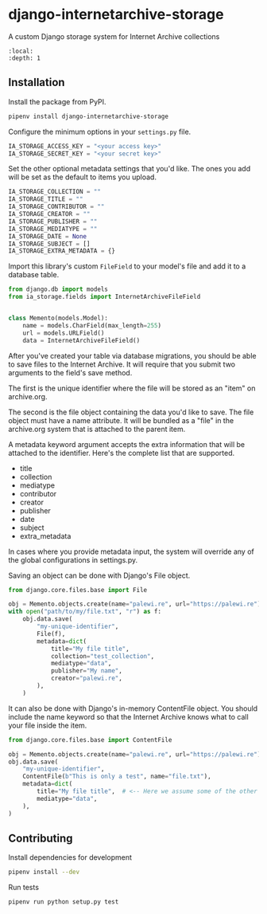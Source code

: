 ```{include} _templates/nav.html
```

# django-internetarchive-storage

A custom Django storage system for Internet Archive collections

```{contents} Sections
:local:
:depth: 1
```

## Installation

Install the package from PyPI.

```zsh
pipenv install django-internetarchive-storage
```

Configure the minimum options in your `settings.py` file.

```python
IA_STORAGE_ACCESS_KEY = "<your access key>"
IA_STORAGE_SECRET_KEY = "<your secret key>"
```

Set the other optional metadata settings that you'd like. The ones you add will be set as the default to items you upload.

```python
IA_STORAGE_COLLECTION = ""
IA_STORAGE_TITLE = ""
IA_STORAGE_CONTRIBUTOR = ""
IA_STORAGE_CREATOR = ""
IA_STORAGE_PUBLISHER = ""
IA_STORAGE_MEDIATYPE = ""
IA_STORAGE_DATE = None
IA_STORAGE_SUBJECT = []
IA_STORAGE_EXTRA_METADATA = {}
```

Import this library's custom `FileField` to your model's file and add it to a database table.

```python
from django.db import models
from ia_storage.fields import InternetArchiveFileField


class Memento(models.Model):
    name = models.CharField(max_length=255)
    url = models.URLField()
    data = InternetArchiveFileField()
```

After you've created your table via database migrations, you should be able to save files to the Internet Archive. It will
require that you submit two arguments to the field's save method.

The first is the unique identifier where the file will be stored as an "item" on archive.org.

The second is the file object containing the data you'd like to save. The file object must have a name attribute. It will be bundled as a "file" in the archive.org system that is attached to the parent item.

A metadata keyword argument accepts the extra information that will be attached to the identifier. Here's the complete list that are supported.

* title
* collection
* mediatype
* contributor
* creator
* publisher
* date
* subject
* extra_metadata

In cases where you provide metadata input, the system will override any of the global configurations in settings.py.

Saving an object can be done with Django's File object.

```python
from django.core.files.base import File

obj = Memento.objects.create(name="palewi.re", url="https://palewi.re")
with open("path/to/my/file.txt", "r") as f:
    obj.data.save(
        "my-unique-identifier",
        File(f),
        metadata=dict(
            title="My file title",
            collection="test_collection",
            mediatype="data",
            publisher="My name",
            creator="palewi.re",
        ),
    )
```

It can also be done with Django's in-memory ContentFile object. You should include the name keyword so that the Internet Archive knows what to call your file inside the item.

```python
from django.core.files.base import ContentFile

obj = Memento.objects.create(name="palewi.re", url="https://palewi.re")
obj.data.save(
    "my-unique-identifier",
    ContentFile(b"This is only a test", name="file.txt"),
    metadata=dict(
        title="My file title",  # <-- Here we assume some of the other options are already handled in settings.py
        mediatype="data",
    ),
)
```

## Contributing

Install dependencies for development

```zsh
pipenv install --dev
```

Run tests

```zsh
pipenv run python setup.py test
```
